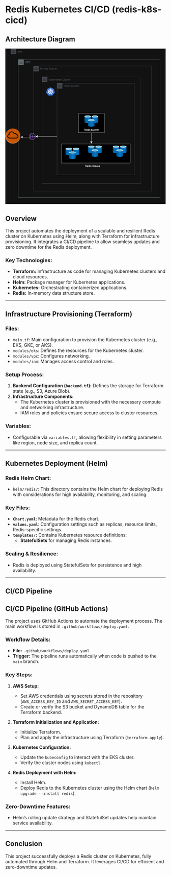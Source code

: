 # Redis Kubernetes CI/CD (redis-k8s-cicd)

## Architecture Diagram
![Image description](./images/redis_cluster.drawio.png)

## Overview
This project automates the deployment of a scalable and resilient Redis cluster on Kubernetes using Helm, along with Terraform for infrastructure provisioning. It integrates a CI/CD pipeline to allow seamless updates and zero downtime for the Redis deployment.

### Key Technologies:
- **Terraform:** Infrastructure as code for managing Kubernetes clusters and cloud resources.
- **Helm:** Package manager for Kubernetes applications.
- **Kubernetes:** Orchestrating containerized applications.
- **Redis:** In-memory data structure store.

---

## Infrastructure Provisioning (Terraform)

### Files:
- `main.tf`: Main configuration to provision the Kubernetes cluster (e.g., EKS, GKE, or AKS).
- `modules/eks`: Defines the resources for the Kubernetes cluster.
- `modules/vpc`: Configures networking.
- `modules/iam`: Manages access control and roles.

### Setup Process:
1. **Backend Configuration (`backend.tf`):** Defines the storage for Terraform state (e.g., S3, Azure Blob).
2. **Infrastructure Components:**
   - The Kubernetes cluster is provisioned with the necessary compute and networking infrastructure.
   - IAM roles and policies ensure secure access to cluster resources.

### Variables:
- Configurable via `variables.tf`, allowing flexibility in setting parameters like region, node size, and replica count.

---

## Kubernetes Deployment (Helm)

### Redis Helm Chart:
- `helm/redis/`: This directory contains the Helm chart for deploying Redis with considerations for high availability, monitoring, and scaling.

### Key Files:
- **`Chart.yaml`**: Metadata for the Redis chart.
- **`values.yaml`**: Configuration settings such as replicas, resource limits, Redis-specific settings.
- **`templates/`:** Contains Kubernetes resource definitions:
  - **StatefulSets** for managing Redis instances.

### Scaling & Resilience:
- Redis is deployed using StatefulSets for persistence and high availability.

---

## CI/CD Pipeline

## CI/CD Pipeline (GitHub Actions)

The project uses GitHub Actions to automate the deployment process. The main workflow is stored in `.github/workflows/deploy.yaml`.

### Workflow Details:

- **File:** `.github/workflows/deploy.yaml`
- **Trigger:** The pipeline runs automatically when code is pushed to the `main` branch.

### Key Steps:

1. **AWS Setup:**
    - Set AWS credentials using secrets stored in the repository (`AWS_ACCESS_KEY_ID` and `AWS_SECRET_ACCESS_KEY`).
    - Create or verify the S3 bucket and DynamoDB table for the Terraform backend.

2. **Terraform Initialization and Application:**
    - Initialize Terraform.
    - Plan and apply the infrastructure using Terraform (`terraform apply`).

3. **Kubernetes Configuration:**
    - Update the `kubeconfig` to interact with the EKS cluster.
    - Verify the cluster nodes using `kubectl`.

4. **Redis Deployment with Helm:**
    - Install Helm.
    - Deploy Redis to the Kubernetes cluster using the Helm chart (`helm upgrade --install redis`).


### Zero-Downtime Features:
- Helm’s rolling update strategy and StatefulSet updates help maintain service availability.

---

## Conclusion
This project successfully deploys a Redis cluster on Kubernetes, fully automated through Helm and Terraform. It leverages CI/CD for efficient and zero-downtime updates.
